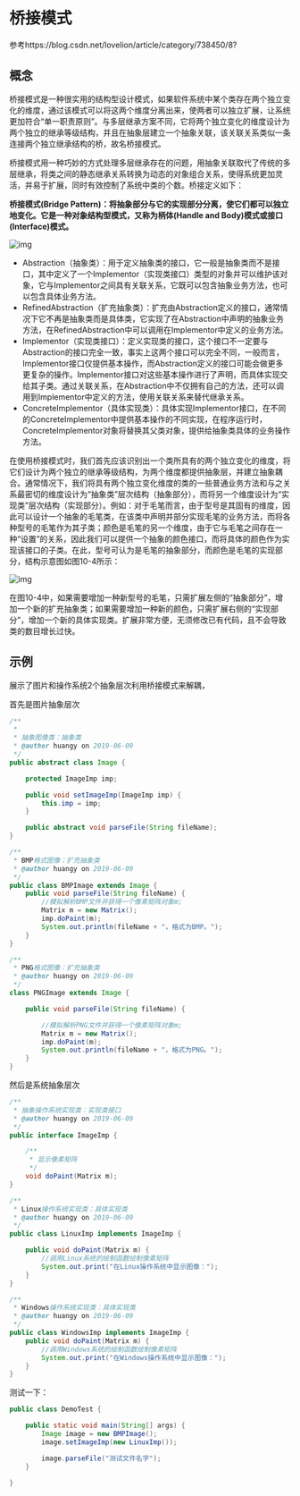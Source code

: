 # 桥接模式

参考https://blog.csdn.net/lovelion/article/category/738450/8?



## 概念

桥接模式是一种很实用的结构型设计模式，如果软件系统中某个类存在两个独立变化的维度，通过该模式可以将这两个维度分离出来，使两者可以独立扩展，让系统更加符合“单一职责原则”。与多层继承方案不同，它将两个独立变化的维度设计为两个独立的继承等级结构，并且在抽象层建立一个抽象关联，该关联关系类似一条连接两个独立继承结构的桥，故名桥接模式。

​        桥接模式用一种巧妙的方式处理多层继承存在的问题，用抽象关联取代了传统的多层继承，将类之间的静态继承关系转换为动态的对象组合关系，使得系统更加灵活，并易于扩展，同时有效控制了系统中类的个数。桥接定义如下：

**桥接模式(Bridge Pattern)：将抽象部分与它的实现部分分离，使它们都可以独立地变化。它是一种对象结构型模式，又称为柄体(Handle and Body)模式或接口(Interface)模式。**

![img](https://ws1.sinaimg.cn/large/006tNc79gy1g3uyn1jgmmg30me0dpq31.gif)



- Abstraction（抽象类）：用于定义抽象类的接口，它一般是抽象类而不是接口，其中定义了一个Implementor（实现类接口）类型的对象并可以维护该对象，它与Implementor之间具有关联关系，它既可以包含抽象业务方法，也可以包含具体业务方法。
- RefinedAbstraction（扩充抽象类）：扩充由Abstraction定义的接口，通常情况下它不再是抽象类而是具体类，它实现了在Abstraction中声明的抽象业务方法，在RefinedAbstraction中可以调用在Implementor中定义的业务方法。
- Implementor（实现类接口）：定义实现类的接口，这个接口不一定要与Abstraction的接口完全一致，事实上这两个接口可以完全不同，一般而言，Implementor接口仅提供基本操作，而Abstraction定义的接口可能会做更多更复杂的操作。Implementor接口对这些基本操作进行了声明，而具体实现交给其子类。通过关联关系，在Abstraction中不仅拥有自己的方法，还可以调用到Implementor中定义的方法，使用关联关系来替代继承关系。
- ConcreteImplementor（具体实现类）：具体实现Implementor接口，在不同的ConcreteImplementor中提供基本操作的不同实现，在程序运行时，ConcreteImplementor对象将替换其父类对象，提供给抽象类具体的业务操作方法。



 在使用桥接模式时，我们首先应该识别出一个类所具有的两个独立变化的维度，将它们设计为两个独立的继承等级结构，为两个维度都提供抽象层，并建立抽象耦合。通常情况下，我们将具有两个独立变化维度的类的一些普通业务方法和与之关系最密切的维度设计为“抽象类”层次结构（抽象部分），而将另一个维度设计为“实现类”层次结构（实现部分）。例如：对于毛笔而言，由于型号是其固有的维度，因此可以设计一个抽象的毛笔类，在该类中声明并部分实现毛笔的业务方法，而将各种型号的毛笔作为其子类；颜色是毛笔的另一个维度，由于它与毛笔之间存在一种“设置”的关系，因此我们可以提供一个抽象的颜色接口，而将具体的颜色作为实现该接口的子类。在此，型号可认为是毛笔的抽象部分，而颜色是毛笔的实现部分，结构示意图如图10-4所示：

![img](https://ws1.sinaimg.cn/large/006tNc79gy1g3uyul2motg30ng0d0mxd.gif)

在图10-4中，如果需要增加一种新型号的毛笔，只需扩展左侧的“抽象部分”，增加一个新的扩充抽象类；如果需要增加一种新的颜色，只需扩展右侧的“实现部分”，增加一个新的具体实现类。扩展非常方便，无须修改已有代码，且不会导致类的数目增长过快。







## 示例

展示了图片和操作系统2个抽象层次利用桥接模式来解耦，

首先是图片抽象层次

```java
/**
 *
 * 抽象图像类：抽象类
 * @author huangy on 2019-06-09
 */
public abstract class Image {

    protected ImageImp imp;

    public void setImageImp(ImageImp imp) {
        this.imp = imp;
    }

    public abstract void parseFile(String fileName);
}
```



```java
/**
 * BMP格式图像：扩充抽象类
 * @author huangy on 2019-06-09
 */
public class BMPImage extends Image {
    public void parseFile(String fileName) {
        //模拟解析BMP文件并获得一个像素矩阵对象m;
        Matrix m = new Matrix();
        imp.doPaint(m);
        System.out.println(fileName + "，格式为BMP。");
    }
}
```



```java
/**
 * PNG格式图像：扩充抽象类
 * @author huangy on 2019-06-09
 */
class PNGImage extends Image {

    public void parseFile(String fileName) {

        //模拟解析PNG文件并获得一个像素矩阵对象m;
        Matrix m = new Matrix();
        imp.doPaint(m);
        System.out.println(fileName + "，格式为PNG。");
    }
}
```



然后是系统抽象层次

```java
/**
 * 抽象操作系统实现类：实现类接口
 * @author huangy on 2019-06-09
 */
public interface ImageImp {

    /**
     * 显示像素矩阵
     */
    void doPaint(Matrix m);
}

```

```java
/**
 * Linux操作系统实现类：具体实现类
 * @author huangy on 2019-06-09
 */
public class LinuxImp implements ImageImp {

    public void doPaint(Matrix m) {
        //调用Linux系统的绘制函数绘制像素矩阵
        System.out.print("在Linux操作系统中显示图像：");
    }
}
```

```java
/**
 * Windows操作系统实现类：具体实现类
 * @author huangy on 2019-06-09
 */
public class WindowsImp implements ImageImp {
    public void doPaint(Matrix m) {
        //调用Windows系统的绘制函数绘制像素矩阵
        System.out.print("在Windows操作系统中显示图像：");
    }
}
```

测试一下：

```java
public class DemoTest {

    public static void main(String[] args) {
        Image image = new BMPImage();
        image.setImageImp(new LinuxImp());

        image.parseFile("测试文件名字");
    }

}
```

